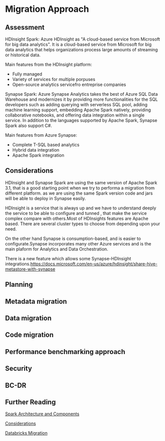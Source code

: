 # Migration Approach

## Assessment

HDInsight Spark:
Azure HDInsight as "A cloud-based service from Microsoft for big data analytics". It is a cloud-based service from Microsoft for big data analytics that helps organizations process large amounts of streaming or historical data.

Main features from the HDInsight platform:
* Fully managed
* Variety of services for multiple porpuses
* Open-source analytics servicefro entreprise companies

Synapse Spark:
Azure Synapse Analytics takes the best of Azure SQL Data Warehouse and modernizes it by providing more functionalities for the SQL developers such as adding querying with serverless SQL pool, adding machine learning support, embedding Apache Spark natively, providing collaborative notebooks, and offering data integration within a single service. In addition to the languages supported by Apache Spark, Synapse Spark also support C#.

Main features from Azure Synapse:
* Complete T-SQL based analytics
* Hybrid data integration
* Apache Spark integration


## Considerations
HDInsight and Synapse Spark are using the same version of Apache Spark 3.1, that is a good starting point when we try to performa a migration from different platform.
as we are using the same Spark version code and jars will be able to deploy in Synapse easily.

HDInsight is a service that is always up and we have to understand deeply the service to be able to configure and tunned , that make the service complex compare with others.Most of HDInsights features are Apache based. There are several cluster types to choose from depending upon your need.

On the other hand Synapse is consumption-based, and is easier to configurate.Synapse incorporates many other Azure services and is the main plaform for Analytics and Data Orchestration.

There is a new feature which allows some Synapse-HDInsight integrations.https://docs.microsoft.com/en-us/azure/hdinsight/share-hive-metastore-with-synapse

## Planning

## Metadata migration

## Data migration

## Code migration

## Performance benchmarking approach

## Security

## BC-DR

## Further Reading

[Spark Architecture and Components](readme.md)

[Considerations](considerations.md)

[Databricks Migration](databricks-migration.md)
